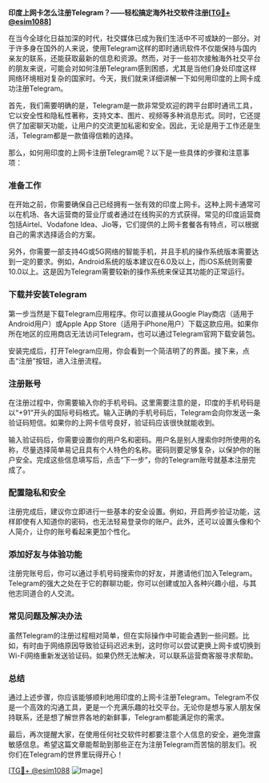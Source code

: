 **印度上网卡怎么注册Telegram？——轻松搞定海外社交软件注册[[TG💪+ @esim1088](https://t.me/s/esim1088)]**

在当今全球化日益加深的时代，社交媒体已成为我们生活中不可或缺的一部分。对于许多身在国外的人来说，使用Telegram这样的即时通讯软件不仅能保持与国内亲友的联系，还能获取最新的信息和资源。然而，对于一些初次接触海外社交平台的朋友来说，可能会对如何注册Telegram感到困惑，尤其是当他们身处印度这样网络环境相对复杂的国家时。今天，我们就来详细讲解一下如何用印度的上网卡成功注册Telegram。

首先，我们需要明确的是，Telegram是一款非常受欢迎的跨平台即时通讯工具，它以安全性和隐私性著称，支持文本、图片、视频等多种消息形式。同时，它还提供了加密聊天功能，让用户的交流更加私密和安全。因此，无论是用于工作还是生活，Telegram都是一款值得信赖的选择。

那么，如何用印度的上网卡注册Telegram呢？以下是一些具体的步骤和注意事项：

### **准备工作**
在开始之前，你需要确保自己已经拥有一张有效的印度上网卡。这种上网卡通常可以在机场、各大运营商的营业厅或者通过在线购买的方式获得。常见的印度运营商包括Airtel、Vodafone Idea、Jio等，它们提供的上网卡套餐各有特点，可以根据自己的需求选择适合的方案。

另外，你需要一部支持4G或5G网络的智能手机，并且手机的操作系统版本需要达到一定的要求。例如，Android系统的版本建议在6.0及以上，而iOS系统则需要10.0以上。这是因为Telegram需要较新的操作系统来保证其功能的正常运行。

### **下载并安装Telegram**
第一步当然是下载Telegram应用程序。你可以直接从Google Play商店（适用于Android用户）或Apple App Store（适用于iPhone用户）下载这款应用。如果你所在地区的应用商店无法访问Telegram，也可以通过Telegram官网下载安装包。

安装完成后，打开Telegram应用，你会看到一个简洁明了的界面。接下来，点击“注册”按钮，进入注册流程。

### **注册账号**
在注册过程中，你需要输入你的手机号码。这里需要注意的是，印度的手机号码是以“+91”开头的国际号码格式。输入正确的手机号码后，Telegram会向你发送一条验证码短信。如果你的上网卡信号良好，验证码应该很快就能收到。

输入验证码后，你需要设置你的用户名和密码。用户名是别人搜索你时所使用的名称，尽量选择简单易记且具有个人特色的名称。密码则要足够复杂，以保护你的账户安全。完成这些信息填写后，点击“下一步”，你的Telegram账号就基本注册完成了。

### **配置隐私和安全**
注册完成后，建议你立即进行一些基本的安全设置。例如，开启两步验证功能，这样即使有人知道你的密码，也无法轻易登录你的账户。此外，还可以设置头像和个人简介，让你的账号看起来更加个性化。

### **添加好友与体验功能**
注册完账号后，你可以通过手机号码搜索你的好友，并邀请他们加入Telegram。Telegram的强大之处在于它的群聊功能，你可以创建或加入各种兴趣小组，与其他志同道合的人交流。

### **常见问题及解决办法**
虽然Telegram的注册过程相对简单，但在实际操作中可能会遇到一些问题。比如，有时由于网络原因导致验证码迟迟未到，这时你可以尝试更换上网卡或切换到Wi-Fi网络重新发送验证码。如果仍然无法解决，可以联系运营商客服寻求帮助。

### **总结**
通过上述步骤，你应该能够顺利地用印度的上网卡注册Telegram。Telegram不仅是一个高效的沟通工具，更是一个充满乐趣的社交平台。无论你是想与家人朋友保持联系，还是想了解世界各地的新鲜事，Telegram都能满足你的需求。

最后，再次提醒大家，在使用任何社交软件时都要注意个人信息的安全，避免泄露敏感信息。希望这篇文章能帮助到那些正在为注册Telegram而苦恼的朋友们。祝你们在Telegram的世界里玩得开心！

[[TG💪+ @esim1088](https://t.me/s/esim1088) ![Image](https://i.postimg.cc/4NQfJmqS/Snipaste-2025-05-13-00-14-12.png)]